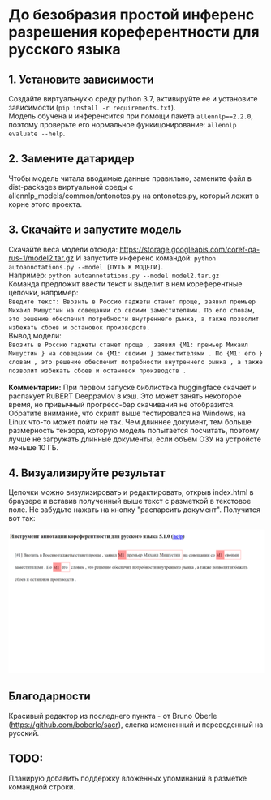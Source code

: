 # До безобразия простой инференс разрешения кореферентности для русского языка

## 1. Установите зависимости

Создайте виртуальнукю среду python 3.7, активируйте ее и установите зависимости (`pip install -r requirements.txt`).<br>
Модель обучена и инференсится при помощи пакета `allennlp==2.2.0`, поэтому проверьте его нормальное функицонирование: `allennlp evaluate --help`.<br>

## 2. Замените датаридер

Чтобы модель читала вводимые данные правильно, замените файл в dist-packages виртуальной среды с allennlp_models/common/ontonotes.py на ontonotes.py, который лежит в корне этого проекта.

## 3. Скачайте и запустите модель

Скачайте веса модели отсюда: https://storage.googleapis.com/coref-qa-rus-1/model2.tar.gz
И запустите инференс командой: `python autoannotations.py --model [ПУТЬ К МОДЕЛИ]`.<br>
Например: `python autoannotations.py --model model2.tar.gz`<br>
Команда предложит ввести текст и выделит в нем кореферентные цепочки, например: <br>
`Введите текст: Ввозить в Россию гаджеты станет проще, заявил премьер Михаил Мишустин на совещании со своими заместителями. По его словам, это решение обеспечит потребности внутреннего рынка, а также позволит избежать сбоев и остановок производств.`<br>
Вывод модели:<br>
`Ввозить в Россию гаджеты станет проще , заявил {M1: премьер Михаил Мишустин } на совещании со {M1: своими } заместителями . По {M1: его } словам , это решение обеспечит потребности внутреннего рынка , а также позволит избежать сбоев и остановок производств .`<br><br>
<b>Комментарии:</b> При первом запуске библиотека huggingface скачает и распакует RuBERT Deeppavlov в кэш. Это может занять некоторое время, но привычный прогресс-бар скачивания не отобразится. Обратите внимание, что скрипт выше тестировался на Windows, на Linux что-то может пойти не так. Чем длиннее документ, тем больше размерность тензора, которую модель попытается посчитать, поэтому лучше не загружать длинные документы, если объем ОЗУ на устройсте меньше 10 ГБ.

## 4. Визуализируйте результат

Цепочки можно визулизировать и редактировать, открыв index.html в браузере и вставив полученный выше текст с разметкой в текстовое поле. Не забудьте нажать на кнопку "распарсить документ". Получится вот так:

![build the coreference chains](example.png)

## Благодарности

Красивый редактор из последнего пункта - от Bruno Oberle (https://github.com/boberle/sacr), слегка измененный и переведенный на русский. 

## TODO:

Планирую добавить поддержку вложенных упоминаний в разметке командной строки.


